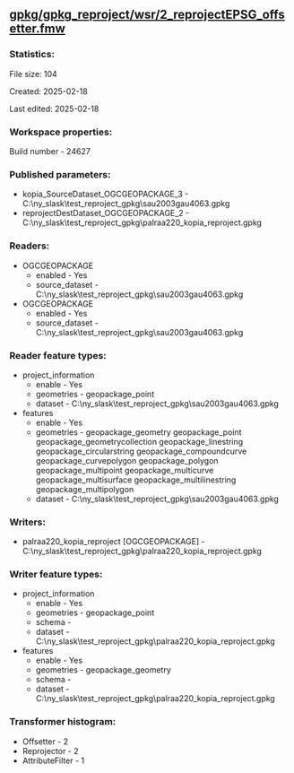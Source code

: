 ﻿## [gpkg/gpkg_reproject/wsr/2_reprojectEPSG_offsetter.fmw](https://github.com/kicki58/kix_working_dir/blob/master/gpkg/gpkg_reproject/wsr/2_reprojectEPSG_offsetter.fmw)

### Statistics:
File size: 104

Created: 2025-02-18

Last edited: 2025-02-18


### Workspace properties:
Build number    - 24627

### Published parameters:
*  kopia_SourceDataset_OGCGEOPACKAGE_3    -   C:\ny_slask\test_reproject_gpkg\sau2003gau4063.gpkg
*  reprojectDestDataset_OGCGEOPACKAGE_2    -   C:\ny_slask\test_reproject_gpkg\palraa220_kopia_reproject.gpkg

### Readers:
*  OGCGEOPACKAGE
    * enabled    -  Yes
    * source_dataset    -   C:\ny_slask\test_reproject_gpkg\sau2003gau4063.gpkg
*  OGCGEOPACKAGE
    * enabled    -  Yes
    * source_dataset    -   C:\ny_slask\test_reproject_gpkg\sau2003gau4063.gpkg

### Reader feature types:
*  project_information
    * enable - Yes
    * geometries - geopackage_point
    * dataset - C:\ny_slask\test_reproject_gpkg\sau2003gau4063.gpkg
*  features
    * enable - Yes
    * geometries - geopackage_geometry geopackage_point geopackage_geometrycollection geopackage_linestring geopackage_circularstring geopackage_compoundcurve geopackage_curvepolygon geopackage_polygon geopackage_multipoint geopackage_multicurve geopackage_multisurface geopackage_multilinestring geopackage_multipolygon
    * dataset - C:\ny_slask\test_reproject_gpkg\sau2003gau4063.gpkg


### Writers:
*  palraa220_kopia_reproject [OGCGEOPACKAGE]    -   C:\ny_slask\test_reproject_gpkg\palraa220_kopia_reproject.gpkg

### Writer feature types:
*  project_information
    * enable - Yes
    * geometries - geopackage_point
    * schema - 
    * dataset - C:\ny_slask\test_reproject_gpkg\palraa220_kopia_reproject.gpkg
*  features
    * enable - Yes
    * geometries - geopackage_geometry
    * schema - 
    * dataset - C:\ny_slask\test_reproject_gpkg\palraa220_kopia_reproject.gpkg

### Transformer histogram:
*  Offsetter    -   2
*  Reprojector    -   2
*  AttributeFilter    -   1


